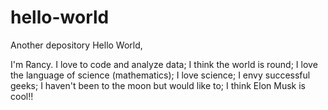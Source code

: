 # hello-world
Another depository
Hello World,

I'm Rancy. I love to code and analyze data; I think the world is round; 
I love the language of science (mathematics); I love science; 
I envy successful geeks; I haven't been to the moon but would like to; I think Elon Musk is cool!!
